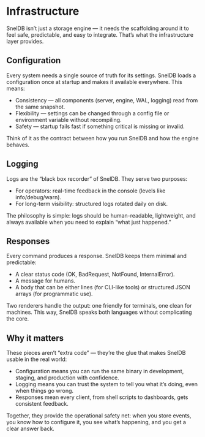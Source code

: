 # Infrastructure

SnelDB isn’t just a storage engine — it needs the scaffolding around it to feel safe, predictable, and easy to integrate. That’s what the infrastructure layer provides.

## Configuration

Every system needs a single source of truth for its settings.
SnelDB loads a configuration once at startup and makes it available everywhere. This means:

- Consistency — all components (server, engine, WAL, logging) read from the same snapshot.
- Flexibility — settings can be changed through a config file or environment variable without recompiling.
- Safety — startup fails fast if something critical is missing or invalid.

Think of it as the contract between how you run SnelDB and how the engine behaves.

## Logging

Logs are the “black box recorder” of SnelDB. They serve two purposes:

- For operators: real-time feedback in the console (levels like info/debug/warn).
- For long-term visibility: structured logs rotated daily on disk.

The philosophy is simple: logs should be human-readable, lightweight, and always available when you need to explain “what just happened.”

## Responses

Every command produces a response. SnelDB keeps them minimal and predictable:

- A clear status code (OK, BadRequest, NotFound, InternalError).
- A message for humans.
- A body that can be either lines (for CLI-like tools) or structured JSON arrays (for programmatic use).

Two renderers handle the output: one friendly for terminals, one clean for machines. This way, SnelDB speaks both languages without complicating the core.

## Why it matters

These pieces aren’t “extra code” — they’re the glue that makes SnelDB usable in the real world:

- Configuration means you can run the same binary in development, staging, and production with confidence.
- Logging means you can trust the system to tell you what it’s doing, even when things go wrong.
- Responses mean every client, from shell scripts to dashboards, gets consistent feedback.

Together, they provide the operational safety net: when you store events, you know how to configure it, you see what’s happening, and you get a clear answer back.

